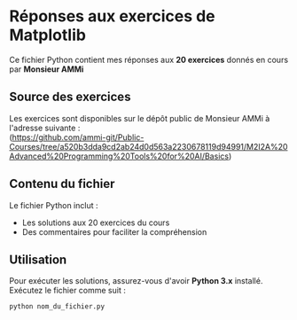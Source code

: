 # Réponses aux exercices de Matplotlib

Ce fichier Python contient mes réponses aux **20 exercices** donnés en cours par **Monsieur AMMi** 

## Source des exercices  
Les exercices sont disponibles sur le dépôt public de Monsieur AMMi à l'adresse suivante :  
(https://github.com/ammi-git/Public-Courses/tree/a520b3dda9cd2ab24d0d563a2230678119d94991/M2I2A%20Advanced%20Programming%20Tools%20for%20AI/Basics)

## Contenu du fichier  
Le fichier Python inclut :  
- Les solutions aux 20 exercices du cours  
- Des  commentaires pour faciliter la compréhension  

## Utilisation  
Pour exécuter les solutions, assurez-vous d'avoir **Python 3.x** installé. Exécutez le fichier comme suit :  
```bash
python nom_du_fichier.py
